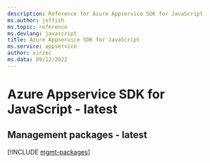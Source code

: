 ```yaml
---
description: Reference for Azure Appservice SDK for JavaScript
ms.author: jeffish
ms.topic: reference
ms.devlang: javascript
title: Azure Appservice SDK for JavaScript
ms.service: appservice
author: xirzec
ms.data: 09/12/2022
---
```

# Azure Appservice SDK for JavaScript - latest

## Management packages - latest
[!INCLUDE [mgmt-packages](appservice-mgmt-index.md)]
